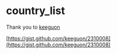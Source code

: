 # country_list

Thank you to [keeguon](https://gist.github.com/keeguon)

[https://gist.github.com/keeguon/2310008](https://gist.github.com/keeguon/2310008)
